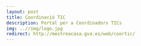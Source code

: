 ```yaml
---
layout: post
title: Coordinació TIC
description: Portal per a Coordinadors TICs
img: ..//img/logo.jpg
redirect: http://mestreacasa.gva.es/web/coortic/
---
```

